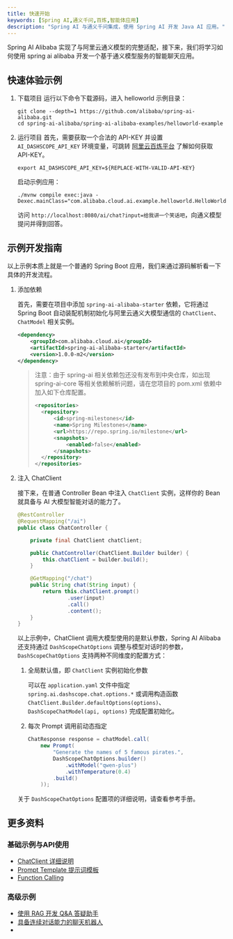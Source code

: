 ```yaml
---
title: 快速开始
keywords: [Spring AI,通义千问,百炼,智能体应用]
description: "Spring AI 与通义千问集成，使用 Spring AI 开发 Java AI 应用。"
---
```


Spring AI Alibaba 实现了与阿里云通义模型的完整适配，接下来，我们将学习如何使用 spring ai alibaba 开发一个基于通义模型服务的智能聊天应用。

## 快速体验示例
1. 下载项目
	运行以下命令下载源码，进入 helloworld 示例目录：

	```shell
	git clone --depth=1 https://github.com/alibaba/spring-ai-alibaba.git
	cd spring-ai-alibaba/spring-ai-alibaba-examples/helloworld-example
	```

2. 运行项目
	首先，需要获取一个合法的 API-KEY 并设置 `AI_DASHSCOPE_API_KEY` 环境变量，可跳转 <a target="_blank" href="https://help.aliyun.com/zh/model-studio/developer-reference/get-api-key">阿里云百炼平台</a> 了解如何获取 API-KEY。

	```shell
	export AI_DASHSCOPE_API_KEY=${REPLACE-WITH-VALID-API-KEY}
	```

	启动示例应用：

	```shell
	./mvnw compile exec:java -Dexec.mainClass="com.alibaba.cloud.ai.example.helloworld.HelloWorldExampleApplication"
	```

	访问 `http://localhost:8080/ai/chat?input=给我讲一个笑话吧`，向通义模型提问并得到回答。

## 示例开发指南
以上示例本质上就是一个普通的 Spring Boot 应用，我们来通过源码解析看一下具体的开发流程。

1. 添加依赖

	首先，需要在项目中添加 `spring-ai-alibaba-starter` 依赖，它将通过 Spring Boot 自动装配机制初始化与阿里云通义大模型通信的 `ChatClient`、`ChatModel` 相关实例。

	```xml
	<dependency>
		<groupId>com.alibaba.cloud.ai</groupId>
		<artifactId>spring-ai-alibaba-starter</artifactId>
		<version>1.0.0-m2</version>
	</dependency>
	```

    > 注意：由于 spring-ai 相关依赖包还没有发布到中央仓库，如出现 spring-ai-core 等相关依赖解析问题，请在您项目的 pom.xml 依赖中加入如下仓库配置。
    >
    > ```xml
    > <repositories>
    > 	<repository>
    > 		<id>spring-milestones</id>
    > 		<name>Spring Milestones</name>
    > 		<url>https://repo.spring.io/milestone</url>
    > 		<snapshots>
    > 			<enabled>false</enabled>
    > 		</snapshots>
    > 	</repository>
    > </repositories>
    > ```

2. 注入 ChatClient

	接下来，在普通 Controller Bean 中注入 `ChatClient` 实例，这样你的 Bean 就具备与 AI 大模型智能对话的能力了。

	```java
	@RestController
    @RequestMapping("/ai")
	public class ChatController {

		private final ChatClient chatClient;

		public ChatController(ChatClient.Builder builder) {
			this.chatClient = builder.build();
		}

		@GetMapping("/chat")
		public String chat(String input) {
			return this.chatClient.prompt()
					.user(input)
					.call()
					.content();
		}
	}
	```

	以上示例中，ChatClient 调用大模型使用的是默认参数，Spring AI Alibaba 还支持通过 `DashScopeChatOptions` 调整与模型对话时的参数，`DashScopeChatOptions` 支持两种不同维度的配置方式：

	1. 全局默认值，即 `ChatClient` 实例初始化参数

		可以在 `application.yaml` 文件中指定 `spring.ai.dashscope.chat.options.*` 或调用构造函数 `ChatClient.Builder.defaultOptions(options)`、`DashScopeChatModel(api, options)` 完成配置初始化。

	2. 每次 Prompt 调用前动态指定

		```java
		ChatResponse response = chatModel.call(
			new Prompt(
				"Generate the names of 5 famous pirates.",
				DashScopeChatOptions.builder()
					.withModel("qwen-plus")
					.withTemperature(0.4)
				.build()
			));
		```

	关于 `DashScopeChatOptions` 配置项的详细说明，请查看参考手册。

## 更多资料
### 基础示例与API使用
* [ChatClient 详细说明](./tutorials/chat-client/)
* [Prompt Template 提示词模板](./tutorials/prompt/)
* [Function Calling](./tutorials/function-calling/)

### 高级示例
* [使用 RAG 开发 Q&A 答疑助手](./practices/rag)
* [具备连续对话能力的聊天机器人](./practices/memory)
*
